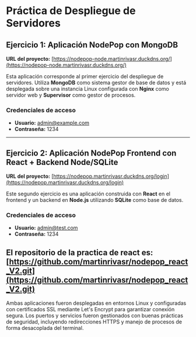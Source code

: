 # Práctica de Despliegue de Servidores

## Ejercicio 1: Aplicación NodePop con MongoDB

**URL del proyecto:** [https://nodepop-node.martinrivasr.duckdns.org/](https://nodepop-node.martinrivasr.duckdns.org/)

Esta aplicación corresponde al primer ejercicio del despliegue de servidores. Utiliza **MongoDB** como sistema gestor de base de datos y está desplegada sobre una instancia Linux configurada con **Nginx** como servidor web y **Supervisor** como gestor de procesos.

### Credenciales de acceso
- **Usuario:** admin@example.com  
- **Contraseña:** 1234

---

## Ejercicio 2: Aplicación NodePop Frontend con React + Backend Node/SQLite

**URL del proyecto:** [https://nodepop.martinrivasr.duckdns.org/login](https://nodepop.martinrivasr.duckdns.org/login)

Este segundo ejercicio es una aplicación construida con **React** en el frontend y un backend en **Node.js** utilizando **SQLite** como base de datos.

### Credenciales de acceso
- **Usuario:** admin@test.com  
- **Contraseña:** 1234

El repositorio de la practica de react es: [https://github.com/martinrivasr/nodepop_react_V2.git](https://github.com/martinrivasr/nodepop_react_V2.git)
---

Ambas aplicaciones fueron desplegadas en entornos Linux y configuradas con certificados SSL mediante Let's Encrypt para garantizar conexión segura. Los puertos y servicios fueron gestionados con buenas prácticas de seguridad, incluyendo redirecciones HTTPS y manejo de procesos de forma desacoplada del terminal.

